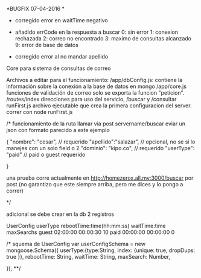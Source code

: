 *BUGFIX 07-04-2016 *
* corregido error en waitTime negativo
* añadido errCode en la respuesta a buscar
		0: sin error
		1: conexion rechazada
		2: correo no encontrado
		3: maximo de consultas alcanzado
		9: error de base de datos
		
* corregido error al no mandar apellido


Core para sistema de consultas de correo

Archivos a editar para el funcionamiento:
/app/dbConfig.js:
	contiene la información sobre la conexión a la base de datos en mongo
/app/core.js
	funciones de validación de correo solo se exporta la funcion "peticion".
/routes/index
	direcciones para uso del servicio, /buscar y /consultar
runFirst.js
	archivo ejecutable que crea la primera configuracion del server. correr con node runFirst.js


/*
funcionamiento de la ruta
llamar via post servername/buscar
eviar un json con formato parecido a este ejemplo

{
   "nombre": "cesar",     // requerido
    "apellido":"salazar", // opcional, no se si lo manejes con un solo field o 2 
    "dominio": "kipo.co", // requerido
    "userType": "paid"  // paid o guest requerido
    
}

una prueba corre actualmente en http://homezerox.all.my:3000/buscar por post
(no garantizo que este siempre arriba, pero me dices y lo pongo a correr)


*/

adicional se debe crear en la db 2 registros 

UserConfig
userType	rebootTime:time(hh:mm:ss) waitTime:time maxSearchs 
guest		02:00:00				   00:00:30	 		10
paid		00:00:00				   00:00:00			0	

/* squema de UserConfig
var userConfigSchema = new mongoose.Schema({
    userType:{type:String, index: {unique: true, dropDups: true }},
    rebootTime: String,
    waitTime: String,
    maxSearch: Number,
        
});
**/